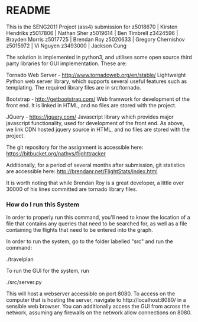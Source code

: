 # README #

This is the SENG2011 Project (ass4) submission for
  z5018670 | Kirsten Hendriks
  z5017806 | Nathan Sher
  z5019614 | Ben Timbrell
  z3424596 | Brayden Morris
  z5017725 | Brendan Roy
  z5020633 | Gregory Chernishov
  z5015972 | Vi Nguyen
  z3493000 | Jackson Cung

The solution is implemented in python3, and utilises some open source
third party libraries for GUI implementation. These are:

  Tornado Web Server  -   http://www.tornadoweb.org/en/stable/
    Lightweight Python web server library, which supports several useful features
    such as templating. The required library files are in src/tornado.

  Bootstrap           -   http://getbootstrap.com/
    Web framwork for development of the front end. It is linked in HTML, and no files
    are stored with the project.

  JQuery              -   https://jquery.com/
    Javascript library which provides major javascript functionality, used for
    development of the front end. As above, we link CDN hosted jquery source in HTML,
    and no files are stored with the project.

The git repository for the assignment is accessible here:
https://bitbucket.org/nathys/flighttracker

Additionally, for a period of several months after submission, git statistics are accessible here:
http://brendanr.net/FlightStats/index.html

It is worth noting that while Brendan Roy is a great developer, a little over 30000 of his lines committed
are tornado library files.


### How do I run this System ###

In order to properly run this command, you'll need to know the location of a file that contains any queries that need to be searched for,
as well as a file containing the flights that need to be entered into the graph.

In order to run the system, go to the folder labelled "src"
and run the command:

./travelplan <File with the flight data> <File with the query data>

To run the GUI for the system, run

./src/server.py <File with the flight data>

This will host a webserver accessible on port 8080. To access on the computer
that is hosting the server, navigate to http://localhost:8080/ in a sensible
web browser.
You can additionally access the GUI from across the network, assuming any firewalls
on the network allow connections on 8080.
